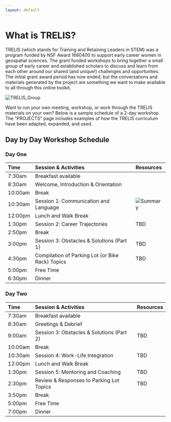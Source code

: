 ```yaml
---
layout: default
---
```


# What is TRELIS?

TRELIS (which stands for Training and Retaining Leaders in STEM) was a program funded by NSF Award 1660400 to support early career women in geospatial sciences. The grant funded workshops to bring together a small group of early career and established scholars to discuss and learn from each other around our shared (and unique!) challenges and opportunties. The initial grant award period has now ended, but the conversations and materials generated by the project are something we want to make available to all through this online toolkit.

![TRELIS_Group](assets/images/ALL_TRELIS.JPG)

Want to run your own meeting, workshop, or work through the TRELIS materials on your own? Below is a sample schedule of a 2-day workshop. The "PROJECTS" page includes examples of how the TRELIS curriculum have been adapted, expanded, and used.

## Day by Day Workshop Schedule

### Day One

| Time         | Session & Activities         | Resources  |
|:-------------|:------------------|:------|
| 7:30am       | Breakfast available |   |
| 8:30am       | Welcome, Introduction & Orientation   |   |
| 10:00am      | Break       |   |
| 10:30am      | Session 1: Communication and Language   | ![Summary](https://mstuhlmacher.github.io/TRELIStoolkit/session1) |
| 12:00pm      | Lunch and Walk Break       |   |
| 1:30pm       | Session 2: Career Trajectories   | TBD  |
| 2:50pm       | Break  |  |
| 3:00pm       | Session 3: Obstacles & Solutions (Part 1)  | TBD  |
| 4:30pm       | Compilation of Parking Lot (or Bike Rack) Topics   | TBD  |
| 5:00pm       | Free Time  |   |
| 6:30pm       | Dinner   |   |

### Day Two


| Time         | Session & Activities         | Resources  |
|:-------------|:------------------|:------|
| 7:30am       | Breakfast available |   |
| 8:30am       | Greetings & Debrief  |   |
| 9:00am       | Session 3: Obstacles & Solutions (Part 2)       | TBD  |
| 10:00am      | Break  |   |
| 10:30am      | Session 4: Work-Life Integration   | TBD  |
| 12:00pm      | Lunch and Walk Break       |   |
| 1:30pm       | Session 5: Mentoring and Coaching  | TBD  |
| 2:30pm       | Review & Responses to Parking Lot Topics  | TBD  |
| 3:50pm       | Break  |  |
| 5:00pm       | Free Time  |   |
| 7:00pm       | Dinner   |   |

